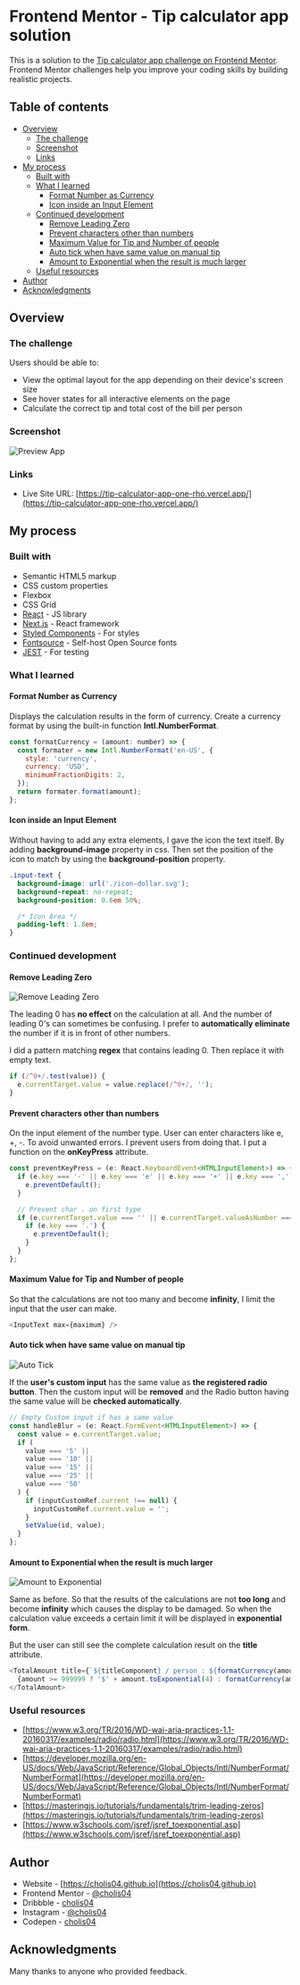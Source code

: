 # Frontend Mentor - Tip calculator app solution

This is a solution to the [Tip calculator app challenge on Frontend Mentor](https://www.frontendmentor.io/challenges/tip-calculator-app-ugJNGbJUX). Frontend Mentor challenges help you improve your coding skills by building realistic projects.

## Table of contents

- [Overview](#overview)
  - [The challenge](#the-challenge)
  - [Screenshot](#screenshot)
  - [Links](#links)
- [My process](#my-process)
  - [Built with](#built-with)
  - [What I learned](#what-i-learned)
    - [Format Number as Currency](#format-number-as-currency)
    - [Icon inside an Input Element](#icon-inside-an-input-element)
  - [Continued development](#continued-development)
    - [Remove Leading Zero](#remove-leading-zero)
    - [Prevent characters other than numbers](#prevent-characters-other-than-numbers)
    - [Maximum Value for Tip and Number of people](#maximum-value-for-tip-and-number-of-people)
    - [Auto tick when have same value on manual tip](#auto-tick-when-have-same-value-on-manual-tip)
    - [Amount to Exponential when the result is much larger](#amount-to-exponential-when-the-result-is-much-larger)
  - [Useful resources](#useful-resources)
- [Author](#author)
- [Acknowledgments](#acknowledgments)

## Overview

### The challenge

Users should be able to:

- View the optimal layout for the app depending on their device's screen size
- See hover states for all interactive elements on the page
- Calculate the correct tip and total cost of the bill per person

### Screenshot

![Preview App](./screenshots/Frontend_Mentor_tip_calculator_app_preview.gif)

### Links

- Live Site URL: [https://tip-calculator-app-one-rho.vercel.app/](https://tip-calculator-app-one-rho.vercel.app/)

## My process

### Built with

- Semantic HTML5 markup
- CSS custom properties
- Flexbox
- CSS Grid
- [React](https://reactjs.org/) - JS library
- [Next.js](https://nextjs.org/) - React framework
- [Styled Components](https://styled-components.com/) - For styles
- [Fontsource](https://fontsource.org/) - Self-host Open Source fonts
- [JEST](https://jestjs.io/) - For testing

### What I learned

#### Format Number as Currency

Displays the calculation results in the form of currency. Create a currency format by using the built-in function **Intl.NumberFormat**.

```js
const formatCurrency = (amount: number) => {
  const formater = new Intl.NumberFormat('en-US', {
    style: 'currency',
    currency: 'USD',
    minimumFractionDigits: 2,
  });
  return formater.format(amount);
};
```

#### Icon inside an Input Element

Without having to add any extra elements, I gave the icon the text itself. By adding **background-image** property in css. Then set the position of the icon to match by using the **background-position** property.

```css
.input-text {
  background-image: url('./icon-dollar.svg');
  background-repeat: no-repeat;
  background-position: 0.6em 50%;

  /* Icon Area */
  padding-left: 1.8em;
}
```

### Continued development

#### Remove Leading Zero

![Remove Leading Zero](./screenshots/Frontend_Mentor_Tip_calculator_app_Remove_Leading_Zero.gif)

The leading 0 has **no effect** on the calculation at all. And the number of leading 0's can sometimes be confusing. I prefer to **automatically eliminate** the number if it is in front of other numbers.

I did a pattern matching **regex** that contains leading 0. Then replace it with empty text.

```js
if (/^0+/.test(value)) {
  e.currentTarget.value = value.replace(/^0+/, '');
}
```

#### Prevent characters other than numbers

On the input element of the number type. User can enter characters like e, +, -. To avoid unwanted errors. I prevent users from doing that. I put a function on the **onKeyPress** attribute.

```js
const preventKeyPress = (e: React.KeyboardEvent<HTMLInputElement>) => {
  if (e.key === '-' || e.key === 'e' || e.key === '+' || e.key === ',') {
    e.preventDefault();
  }

  // Prevent char . on first type
  if (e.currentTarget.value === '' || e.currentTarget.valueAsNumber === 0) {
    if (e.key === '.') {
      e.preventDefault();
    }
  }
};
```

#### Maximum Value for Tip and Number of people

So that the calculations are not too many and become **infinity**, I limit the input that the user can make.

```js
<InputText max={maximum} />
```

#### Auto tick when have same value on manual tip

![Auto Tick](./screenshots/Frontend_Mentor_Tip_calculator_app_Auto_Checked.gif)

If the **user's custom input** has the same value as **the registered radio button**. Then the custom input will be **removed** and the Radio button having the same value will be **checked automatically**.

```js
// Empty Custom input if has a same value
const handleBlur = (e: React.FormEvent<HTMLInputElement>) => {
  const value = e.currentTarget.value;
  if (
    value === '5' ||
    value === '10' ||
    value === '15' ||
    value === '25' ||
    value === '50'
  ) {
    if (inputCustomRef.current !== null) {
      inputCustomRef.current.value = '';
    }
    setValue(id, value);
  }
};
```

#### Amount to Exponential when the result is much larger

![Amount to Exponential](./screenshots/Frontend_Mentor_Tip_calculator_app_Exponential.gif)

Same as before. So that the results of the calculations are not **too long** and become **infinity** which causes the display to be damaged. So when the calculation value exceeds a certain limit it will be displayed in **exponential form**.

But the user can still see the complete calculation result on the **title** attribute.

```js
<TotalAmount title={`${titleComponent} / person : ${formatCurrency(amount)}`}>
  {amount >= 999999 ? '$' + amount.toExponential(4) : formatCurrency(amount)}
</TotalAmount>
```

### Useful resources

- [https://www.w3.org/TR/2016/WD-wai-aria-practices-1.1-20160317/examples/radio/radio.html](https://www.w3.org/TR/2016/WD-wai-aria-practices-1.1-20160317/examples/radio/radio.html)
- [https://developer.mozilla.org/en-US/docs/Web/JavaScript/Reference/Global_Objects/Intl/NumberFormat/NumberFormat](https://developer.mozilla.org/en-US/docs/Web/JavaScript/Reference/Global_Objects/Intl/NumberFormat/NumberFormat)
- [https://masteringjs.io/tutorials/fundamentals/trim-leading-zeros](https://masteringjs.io/tutorials/fundamentals/trim-leading-zeros)
- [https://www.w3schools.com/jsref/jsref_toexponential.asp](https://www.w3schools.com/jsref/jsref_toexponential.asp)

## Author

- Website - [https://cholis04.github.io](https://cholis04.github.io)
- Frontend Mentor - [@cholis04](https://www.frontendmentor.io/profile/cholis04)
- Dribbble - [cholis04](https://dribbble.com/cholis04)
- Instagram - [@cholis04](https://instagram.com/cholis04)
- Codepen - [cholis04](https://codepen.io/cholis04)

## Acknowledgments

Many thanks to anyone who provided feedback.
